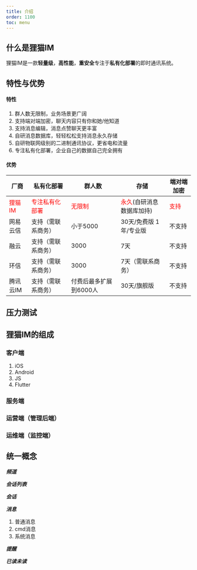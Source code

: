 ```yaml
---
title: 介绍
order: 1100
toc: menu
---
```


## 什么是狸猫IM

狸猫IM是一款**轻量级**，**高性能**，**重安全**专注于**私有化部署**的即时通讯系统。


## 特性与优势

#### 特性

1. 群人数无限制，业务场景更广阔
2. 支持端对端加密，聊天内容只有你和她/他知道
3. 支持消息编辑，消息点赞聊天更丰富
4. 自研消息数据库，轻轻松松支持消息永久存储
5. 自研物联网级别的二进制通讯协议，更省电和流量
6. 专注私有化部署，企业自己的数据自己完全拥有


#### 优势

厂商 | 私有化部署 | 群人数 | 存储 | 端对端加密
---|--- |--- |--- |--- 
<label style="color:red">狸猫IM</label> | <label style="color:red">专注私有化部署</label> | <label style="color:red">无限制</label>  | <label style="color:red">永久</label>(自研消息数据库加持) | <label style="color:red">支持 </label>
网易云信 | 支持（需联系商务） | 小于5000 | 30天/免费版 1年/专业版 | 不支持 
融云 |  支持（需联系商务） | 3000 | 7天 | 不支持 
环信 | 支持（需联系商务） | 3000 | 7天（需联系商务） | 不支持
腾讯云IM | 支持（需联系商务） | 付费后最多扩展到6000人 | 30天/旗舰版 | 不支持

## 压力测试

## 狸猫IM的组成

### 客户端

1. iOS
2. Android
3. JS
4. Flutter

### 服务端

### 运营端（管理后端）

### 运维端（监控端）

## 统一概念

***频道***

***会话列表***

***会话***

***消息***

1. 普通消息
2. cmd消息
3. 系统消息

***提醒***

***已读未读***
